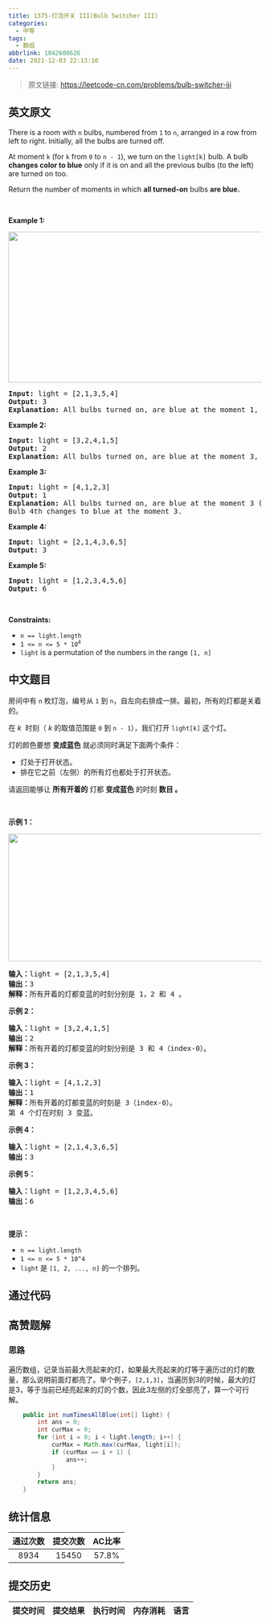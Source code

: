 ```yaml
---
title: 1375-灯泡开关 III(Bulb Switcher III)
categories:
  - 中等
tags:
  - 数组
abbrlink: 1042600626
date: 2021-12-03 22:13:10
---
```


> 原文链接: https://leetcode-cn.com/problems/bulb-switcher-iii


## 英文原文
<div><p>There is a room with <code>n</code> bulbs, numbered from <code>1</code> to <code>n</code>, arranged in a row from left to right. Initially, all the bulbs are turned off.</p>

<p>At moment <code>k</code> (for <code>k</code> from <code>0</code> to <code>n - 1</code>), we turn on the <code>light[k]</code> bulb. A bulb <strong>changes color to blue</strong> only if it is on and all the previous bulbs (to the left) are turned on too.</p>

<p>Return the number of moments in which <strong>all turned-on</strong> bulbs <strong>are blue.</strong></p>

<p>&nbsp;</p>
<p><strong>Example 1:</strong></p>
<img alt="" src="https://assets.leetcode.com/uploads/2020/02/29/sample_2_1725.png" style="width: 575px; height: 300px;" />
<pre>
<strong>Input:</strong> light = [2,1,3,5,4]
<strong>Output:</strong> 3
<strong>Explanation:</strong> All bulbs turned on, are blue at the moment 1, 2 and 4.
</pre>

<p><strong>Example 2:</strong></p>

<pre>
<strong>Input:</strong> light = [3,2,4,1,5]
<strong>Output:</strong> 2
<strong>Explanation:</strong> All bulbs turned on, are blue at the moment 3, and 4 (index-0).
</pre>

<p><strong>Example 3:</strong></p>

<pre>
<strong>Input:</strong> light = [4,1,2,3]
<strong>Output:</strong> 1
<strong>Explanation:</strong> All bulbs turned on, are blue at the moment 3 (index-0).
Bulb 4th changes to blue at the moment 3.
</pre>

<p><strong>Example 4:</strong></p>

<pre>
<strong>Input:</strong> light = [2,1,4,3,6,5]
<strong>Output:</strong> 3
</pre>

<p><strong>Example 5:</strong></p>

<pre>
<strong>Input:</strong> light = [1,2,3,4,5,6]
<strong>Output:</strong> 6
</pre>

<p>&nbsp;</p>
<p><strong>Constraints:</strong></p>

<ul>
	<li><code>n == light.length</code></li>
	<li><code>1 &lt;= n &lt;= 5 * 10<sup>4</sup></code></li>
	<li><code>light</code> is a permutation of the numbers in the range <code>[1, n]</code></li>
</ul>
</div>

## 中文题目
<div><p>房间中有 <code>n</code> 枚灯泡，编号从 <code>1</code> 到 <code>n</code>，自左向右排成一排。最初，所有的灯都是关着的。</p>

<p>在 <em>k</em>&nbsp; 时刻（ <em>k</em> 的取值范围是 <code>0</code> 到 <code>n - 1</code>），我们打开 <code>light[k]</code> 这个灯。</p>

<p>灯的颜色要想 <strong>变成蓝色</strong> 就必须同时满足下面两个条件：</p>

<ul>
	<li>灯处于打开状态。</li>
	<li>排在它之前（左侧）的所有灯也都处于打开状态。</li>
</ul>

<p>请返回能够让 <strong>所有开着的</strong> 灯都 <strong>变成蓝色</strong> 的时刻 <strong>数目 。</strong></p>

<p>&nbsp;</p>

<p><strong>示例 1：</strong></p>

<p><img alt="" src="https://assets.leetcode-cn.com/aliyun-lc-upload/uploads/2020/03/08/sample_2_1725.png" style="height: 254px; width: 575px;"></p>

<pre><strong>输入：</strong>light = [2,1,3,5,4]
<strong>输出：</strong>3
<strong>解释：</strong>所有开着的灯都变蓝的时刻分别是 1，2 和 4 。
</pre>

<p><strong>示例 2：</strong></p>

<pre><strong>输入：</strong>light = [3,2,4,1,5]
<strong>输出：</strong>2
<strong>解释：</strong>所有开着的灯都变蓝的时刻分别是 3 和 4（index-0）。
</pre>

<p><strong>示例 3：</strong></p>

<pre><strong>输入：</strong>light = [4,1,2,3]
<strong>输出：</strong>1
<strong>解释：</strong>所有开着的灯都变蓝的时刻是 3（index-0）。
第 4 个灯在时刻 3 变蓝。
</pre>

<p><strong>示例 4：</strong></p>

<pre><strong>输入：</strong>light = [2,1,4,3,6,5]
<strong>输出：</strong>3
</pre>

<p><strong>示例 5：</strong></p>

<pre><strong>输入：</strong>light = [1,2,3,4,5,6]
<strong>输出：</strong>6
</pre>

<p>&nbsp;</p>

<p><strong>提示：</strong></p>

<ul>
	<li><code>n ==&nbsp;light.length</code></li>
	<li><code>1 &lt;= n &lt;= 5 * 10^4</code></li>
	<li><code>light</code> 是 <code>[1, 2, ..., n]</code> 的一个排列。</li>
</ul>
</div>

## 通过代码
<RecoDemo>
</RecoDemo>


## 高赞题解
### 思路
遍历数组，记录当前最大亮起来的灯，如果最大亮起来的灯等于遍历过的灯的数量，那么说明前面灯都亮了。举个例子，`[2,1,3]`，当遍历到3的时候，最大的灯是3，等于当前已经亮起来的灯的个数，因此3左侧的灯全部亮了，算一个可行解。

```java
    public int numTimesAllBlue(int[] light) {
        int ans = 0;
        int curMax = 0;
        for (int i = 0; i < light.length; i++) {
            curMax = Math.max(curMax, light[i]);
            if (curMax == i + 1) {
                ans++;
            }
        }
        return ans;
    }
```

## 统计信息
| 通过次数 | 提交次数 | AC比率 |
| :------: | :------: | :------: |
|    8934    |    15450    |   57.8%   |

## 提交历史
| 提交时间 | 提交结果 | 执行时间 |  内存消耗  | 语言 |
| :------: | :------: | :------: | :--------: | :--------: |
